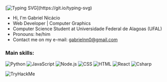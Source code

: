 [![Typing SVG](https://readme-typing-svg.herokuapp.com/?color=55a0f7&size=35&center=true&vCenter=true&width=1000&lines=Hello,+I'm+Gabriel+Nicácio;I'm+from+Brazil;Web+Developer;Computer+Science+Student;Computer+Graphics+Researcher;)](https://git.io/typing-svg)

-  Hi, I'm Gabriel Nicácio
-  Web Developer | Computer Graphics 
-  Computer Science Student at Universidade Federal de Alagoas (UFAL)
-  Pronouns: he/him
-  Contact me on my e-mail: gabrielnn0@gmail.com

### Main skills:

![Python](https://img.shields.io/badge/-Python-0D1117?style=for-the-badge&logo=python&labelColor=0D1117)
![JavaScript](https://img.shields.io/badge/-JavaScript-0D1117?style=for-the-badge&logo=javascript&labelColor=0D1117)
![Node.js](https://img.shields.io/badge/-Node.js-0D1117?style=for-the-badge&logo=nodedotjs&labelColor=0D1117)
![CSS](https://img.shields.io/badge/-CSS-0D1117?style=for-the-badge&logo=CSS3&logoColor=1572B6&labelColor=0D1117)
![HTML](https://img.shields.io/badge/-HTML-0D1117?style=for-the-badge&logo=HTML5&labelColor=0D1117)
![React](https://img.shields.io/badge/-React-0D1117?style=for-the-badge&logo=react&labelColor=0D1117)
![Csharp](https://img.shields.io/badge/-Csharp-0D1117?style=for-the-badge&logo=csharp&labelColor=0D1117)


<img src="https://tryhackme-badges.s3.amazonaws.com/blacklotus.kn.png" alt="TryHackMe">
